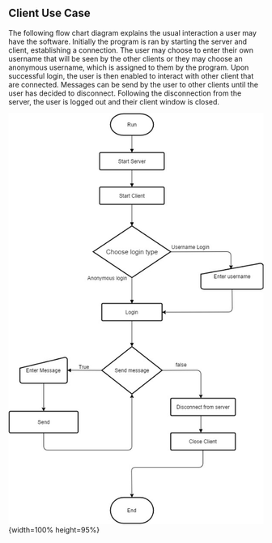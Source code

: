 
## Client Use Case
<!--
The use of flow charts during the development of the software provide a range of benefits. Flow chart diagrams provide visual clarity to fellow developers during the implementation process and give a mental picture of how the software should work. Each process or decision in the flow chart provides the team members with milestones that should be tackled in order to achieve the end product. Each problem is broken into multiple parts and makes it easier for the team to envision the end goal, in turn, making the development process more efficient and effective.-->

The following flow chart diagram explains the usual interaction a user may have the software. Initially the program is ran by starting the server and client, establishing a connection. The user may choose to enter their own username that will be seen by the other clients or they may choose an anonymous username, which is assigned to them by the program. Upon successful login, the user is then enabled to interact with other client that are connected. Messages can be send by the user to other clients until the user has decided to disconnect. Following the disconnection from the server, the user is logged out and their client window is closed. 



![Flowchart Image. \label{Flowchart}](04_assets/04_system_design/FlowchartDiagrams/FlowChartDiagram.jpg){width=100% height=95%}
